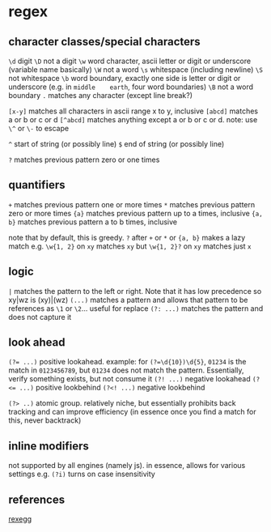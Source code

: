 # regex

## character classes/special characters

`\d` digit
`\D` not a digit
`\w` word character, ascii letter or digit or underscore (variable name basically)
`\W` not a word
`\s` whitespace (including newline)
`\S` not whitespace
`\b` word boundary, exactly one side is letter or digit or underscore (e.g. in `middle    earth`, four word boundaries)
`\B` not a word boundary
`.` matches any character (except line break?)

`[x-y]` matches all characters in ascii range x to y, inclusive
`[abcd]` matches a or b or c or d
`[^abcd]` matches anything except a or b or c or d. 
note: use `\^` or `\-` to escape

`^` start of string (or possibly line)
`$` end of string (or possibly line)

`?` matches previous pattern zero or one times

## quantifiers
`+` matches previous pattern one or more times
`*` matches previous pattern zero or more times
`{a}` matches previous pattern up to a times, inclusive
`{a, b}` matches previous pattern a to b times, inclusive

note that by default, this is greedy. `?` after `+` or `*` or `{a, b}` makes a lazy match
e.g. `\w{1, 2}` on `xy` matches `xy` but `\w{1, 2}?` on `xy` matches just `x`

## logic
`|` matches the pattern to the left or right. Note that it has low precedence so xy|wz is (xy)|(wz)
`(...)` matches a pattern and allows that pattern to be references as `\1` or `\2`... useful for replace
`(?: ...)` matches the pattern and does not capture it

## look ahead
`(?= ...)` positive lookahead. example: for `(?=\d{10})\d{5}`, `01234` is the match in `0123456789`, but `01234` does not match the pattern. Essentially, verify something exists, but not consume it
`(?! ...)` negative lookahead
`(?<= ...)` positive lookbehind
`(?<! ...)` negative lookbehind

`(?> ..)` atomic group. relatively niche, but essentially prohibits back tracking and can improve efficiency (in essence once you find a match for this, never backtrack)

## inline modifiers
not supported by all engines (namely js). in essence, allows for various settings
e.g. `(?i)` turns on case insensitivity

## references
[rexegg](https://www.rexegg.com/regex-quickstart.php)
